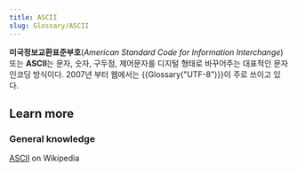 ```yaml
---
title: ASCII
slug: Glossary/ASCII
---
```

**미국정보교환표준부호**(_American Standard Code for Information Interchange_) 또는 **ASCII**는 문자, 숫자, 구두점, 제어문자를 디지털 형태로 바꾸어주는 대표적인 문자 인코딩 방식이다. 2007년 부터 웹에서는 {{Glossary("UTF-8")}}이 주로 쓰이고 있다.

## Learn more

### General knowledge

[ASCII](https://ko.wikipedia.org/wiki/ASCII) on Wikipedia
